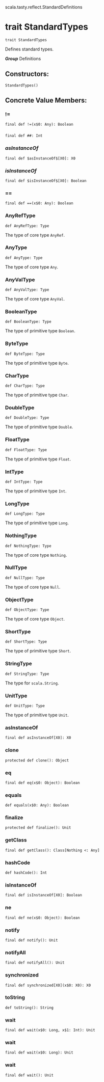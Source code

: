 scala.tasty.reflect.StandardDefinitions
# trait StandardTypes

<pre><code class="language-scala" >trait StandardTypes</pre></code>
Defines standard types.

***Group*** Definitions

## Constructors:
<pre><code class="language-scala" >StandardTypes()</pre></code>

## Concrete Value Members:
### !=
<pre><code class="language-scala" >final def !=(x$0: Any): Boolean</pre></code>

### ##
<pre><code class="language-scala" >final def ##: Int</pre></code>

### $asInstanceOf$
<pre><code class="language-scala" >final def $asInstanceOf$[X0]: X0</pre></code>

### $isInstanceOf$
<pre><code class="language-scala" >final def $isInstanceOf$[X0]: Boolean</pre></code>

### ==
<pre><code class="language-scala" >final def ==(x$0: Any): Boolean</pre></code>

### AnyRefType
<pre><code class="language-scala" >def AnyRefType: Type</pre></code>
The type of core type `AnyRef`.

### AnyType
<pre><code class="language-scala" >def AnyType: Type</pre></code>
The type of core type `Any`.

### AnyValType
<pre><code class="language-scala" >def AnyValType: Type</pre></code>
The type of core type `AnyVal`.

### BooleanType
<pre><code class="language-scala" >def BooleanType: Type</pre></code>
The type of primitive type `Boolean`.

### ByteType
<pre><code class="language-scala" >def ByteType: Type</pre></code>
The type of primitive type `Byte`.

### CharType
<pre><code class="language-scala" >def CharType: Type</pre></code>
The type of primitive type `Char`.

### DoubleType
<pre><code class="language-scala" >def DoubleType: Type</pre></code>
The type of primitive type `Double`.

### FloatType
<pre><code class="language-scala" >def FloatType: Type</pre></code>
The type of primitive type `Float`.

### IntType
<pre><code class="language-scala" >def IntType: Type</pre></code>
The type of primitive type `Int`.

### LongType
<pre><code class="language-scala" >def LongType: Type</pre></code>
The type of primitive type `Long`.

### NothingType
<pre><code class="language-scala" >def NothingType: Type</pre></code>
The type of core type `Nothing`.

### NullType
<pre><code class="language-scala" >def NullType: Type</pre></code>
The type of core type `Null`.

### ObjectType
<pre><code class="language-scala" >def ObjectType: Type</pre></code>
The type of core type `Object`.

### ShortType
<pre><code class="language-scala" >def ShortType: Type</pre></code>
The type of primitive type `Short`.

### StringType
<pre><code class="language-scala" >def StringType: Type</pre></code>
The type for `scala.String`.

### UnitType
<pre><code class="language-scala" >def UnitType: Type</pre></code>
The type of primitive type `Unit`.

### asInstanceOf
<pre><code class="language-scala" >final def asInstanceOf[X0]: X0</pre></code>

### clone
<pre><code class="language-scala" >protected def clone(): Object</pre></code>

### eq
<pre><code class="language-scala" >final def eq(x$0: Object): Boolean</pre></code>

### equals
<pre><code class="language-scala" >def equals(x$0: Any): Boolean</pre></code>

### finalize
<pre><code class="language-scala" >protected def finalize(): Unit</pre></code>

### getClass
<pre><code class="language-scala" >final def getClass(): Class[Nothing <: Any]</pre></code>

### hashCode
<pre><code class="language-scala" >def hashCode(): Int</pre></code>

### isInstanceOf
<pre><code class="language-scala" >final def isInstanceOf[X0]: Boolean</pre></code>

### ne
<pre><code class="language-scala" >final def ne(x$0: Object): Boolean</pre></code>

### notify
<pre><code class="language-scala" >final def notify(): Unit</pre></code>

### notifyAll
<pre><code class="language-scala" >final def notifyAll(): Unit</pre></code>

### synchronized
<pre><code class="language-scala" >final def synchronized[X0](x$0: X0): X0</pre></code>

### toString
<pre><code class="language-scala" >def toString(): String</pre></code>

### wait
<pre><code class="language-scala" >final def wait(x$0: Long, x$1: Int): Unit</pre></code>

### wait
<pre><code class="language-scala" >final def wait(x$0: Long): Unit</pre></code>

### wait
<pre><code class="language-scala" >final def wait(): Unit</pre></code>

